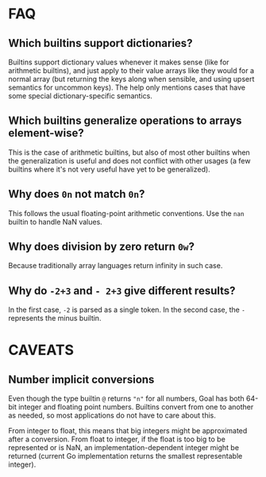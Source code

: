 # FAQ

## Which builtins support dictionaries?

Builtins support dictionary values whenever it makes sense (like for arithmetic
builtins), and just apply to their value arrays like they would for a normal
array (but returning the keys along when sensible, and using upsert semantics
for uncommon keys). The help only mentions cases that have some special
dictionary-specific semantics.

## Which builtins generalize operations to arrays element-wise?

This is the case of arithmetic builtins, but also of most other builtins when
the generalization is useful and does not conflict with other usages (a few
builtins where it's not very useful have yet to be generalized).

## Why does `0n` not match `0n`?

This follows the usual floating-point arithmetic conventions. Use the `nan`
builtin to handle NaN values.

## Why does division by zero return `0w`?

Because traditionally array languages return infinity in such case.

## Why do `-2+3` and `- 2+3` give different results?

In the first case, `-2` is parsed as a single token. In the second case, the
`-` represents the minus builtin.

# CAVEATS

## Number implicit conversions

Even though the type builtin `@` returns `"n"` for all numbers, Goal has both
64-bit integer and floating point numbers. Builtins convert from one to another
as needed, so most applications do not have to care about this.

From integer to float, this means that big integers might be approximated after
a conversion. From float to integer, if the float is too big to be represented
or is NaN, an implementation-dependent integer might be returned (current Go
implementation returns the smallest representable integer).
